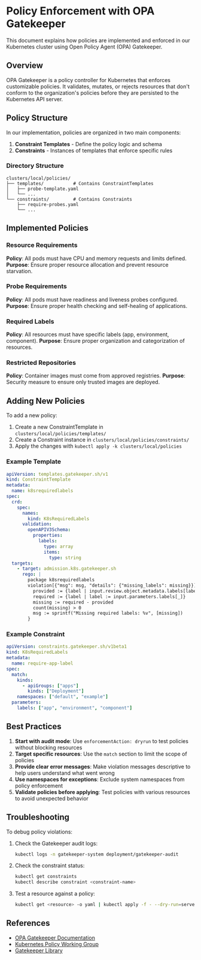 # Policy Enforcement with OPA Gatekeeper

This document explains how policies are implemented and enforced in our Kubernetes cluster using Open Policy Agent (OPA) Gatekeeper.

## Overview

OPA Gatekeeper is a policy controller for Kubernetes that enforces customizable policies. It validates, mutates, or rejects resources that don't conform to the organization's policies before they are persisted to the Kubernetes API server.

## Policy Structure

In our implementation, policies are organized in two main components:

1. **Constraint Templates** - Define the policy logic and schema
2. **Constraints** - Instances of templates that enforce specific rules

### Directory Structure

```
clusters/local/policies/
├── templates/           # Contains ConstraintTemplates
│   ├── probe-template.yaml
│   └── ...
└── constraints/         # Contains Constraints
    ├── require-probes.yaml
    └── ...
```

## Implemented Policies

### Resource Requirements

**Policy**: All pods must have CPU and memory requests and limits defined.
**Purpose**: Ensure proper resource allocation and prevent resource starvation.

### Probe Requirements

**Policy**: All pods must have readiness and liveness probes configured.
**Purpose**: Ensure proper health checking and self-healing of applications.

### Required Labels

**Policy**: All resources must have specific labels (app, environment, component).
**Purpose**: Ensure proper organization and categorization of resources.

### Restricted Repositories

**Policy**: Container images must come from approved registries.
**Purpose**: Security measure to ensure only trusted images are deployed.

## Adding New Policies

To add a new policy:

1. Create a new ConstraintTemplate in `clusters/local/policies/templates/`
2. Create a Constraint instance in `clusters/local/policies/constraints/`
3. Apply the changes with `kubectl apply -k clusters/local/policies`

### Example Template

```yaml
apiVersion: templates.gatekeeper.sh/v1
kind: ConstraintTemplate
metadata:
  name: k8srequiredlabels
spec:
  crd:
    spec:
      names:
        kind: K8sRequiredLabels
      validation:
        openAPIV3Schema:
          properties:
            labels:
              type: array
              items:
                type: string
  targets:
    - target: admission.k8s.gatekeeper.sh
      rego: |
        package k8srequiredlabels
        violation[{"msg": msg, "details": {"missing_labels": missing}}] {
          provided := {label | input.review.object.metadata.labels[label]}
          required := {label | label := input.parameters.labels[_]}
          missing := required - provided
          count(missing) > 0
          msg := sprintf("Missing required labels: %v", [missing])
        }
```

### Example Constraint

```yaml
apiVersion: constraints.gatekeeper.sh/v1beta1
kind: K8sRequiredLabels
metadata:
  name: require-app-label
spec:
  match:
    kinds:
      - apiGroups: ["apps"]
        kinds: ["Deployment"]
    namespaces: ["default", "example"]
  parameters:
    labels: ["app", "environment", "component"]
```

## Best Practices

1. **Start with audit mode**: Use `enforcementAction: dryrun` to test policies without blocking resources
2. **Target specific resources**: Use the `match` section to limit the scope of policies
3. **Provide clear error messages**: Make violation messages descriptive to help users understand what went wrong
4. **Use namespaces for exceptions**: Exclude system namespaces from policy enforcement
5. **Validate policies before applying**: Test policies with various resources to avoid unexpected behavior

## Troubleshooting

To debug policy violations:

1. Check the Gatekeeper audit logs:
   ```bash
   kubectl logs -n gatekeeper-system deployment/gatekeeper-audit
   ```

2. Check the constraint status:
   ```bash
   kubectl get constraints
   kubectl describe constraint <constraint-name>
   ```

3. Test a resource against a policy:
   ```bash
   kubectl get <resource> -o yaml | kubectl apply -f - --dry-run=server
   ```

## References

- [OPA Gatekeeper Documentation](https://open-policy-agent.github.io/gatekeeper/website/docs/)
- [Kubernetes Policy Working Group](https://github.com/kubernetes/community/tree/master/wg-policy)
- [Gatekeeper Library](https://github.com/open-policy-agent/gatekeeper-library) 